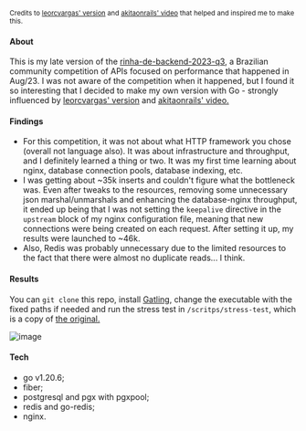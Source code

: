<sub>Credits to [leorcvargas' version](https://github.com/leorcvargas/rinha-go/) and [akitaonrails' video](https://youtu.be/EifK2a_5K_U) that helped and inspired me to make this.</sub>

#### About
This is my late version of the [rinha-de-backend-2023-q3](https://github.com/zanfranceschi/rinha-de-backend-2023-q3/), a Brazilian community competition of APIs focused on performance that happened in Aug/23. I was not aware of the competition when it happened, but I found it so interesting that I decided to make my own version with Go - strongly influenced by [leorcvargas' version](https://github.com/leorcvargas/rinha-go/) and [akitaonrails' video.](https://youtu.be/EifK2a_5K_U)

#### Findings
- For this competition, it was not about what HTTP framework you chose (overall not language also). It was about infrastructure and throughput, and I definitely learned a thing or two. It was my first time learning about nginx, database connection pools, database indexing, etc.
- I was getting about ~35k inserts and couldn't figure what the bottleneck was. Even after tweaks to the resources, removing some unnecessary json marshal/unmarshals and enhancing the database-nginx throughput, it ended up being that I was not setting the `keepalive` directive in the `upstream` block of my nginx configuration file, meaning that new connections were being created on each request. After setting it up, my results were launched to ~46k.
- Also, Redis was probably unnecessary due to the limited resources to the fact that there were almost no duplicate reads... I think.

#### Results
You can `git clone` this repo, install [Gatling,](https://gatling.io/open-source/) change the executable with the fixed paths if needed and run the stress test in `/scritps/stress-test`, which is a copy of [the original.](https://github.com/zanfranceschi/rinha-de-backend-2023-q3/tree/main/stress-test)

![image](https://github.com/antoniopataro/rinha-go/assets/87823281/f254f099-c767-4891-8329-a778736cf23f)

#### Tech
- go v1.20.6;
- fiber;
- postgresql and pgx with pgxpool;
- redis and go-redis;
- nginx.
